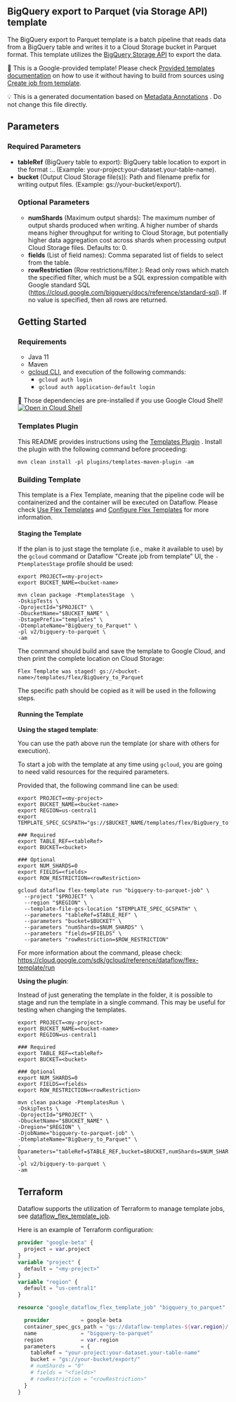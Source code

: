 
BigQuery export to Parquet (via Storage API) template
---
The BigQuery export to Parquet template is a batch pipeline that reads data from
a BigQuery table and writes it to a Cloud Storage bucket in Parquet format. This
template utilizes the <a
href="https://cloud.google.com/bigquery/docs/reference/storage">BigQuery Storage
API</a> to export the data.


:memo: This is a Google-provided template! Please
check [Provided templates documentation](https://cloud.google.com/dataflow/docs/guides/templates/provided/bigquery-to-parquet)
on how to use it without having to build from sources using [Create job from template](https://console.cloud.google.com/dataflow/createjob?template=BigQuery_to_Parquet).

:bulb: This is a generated documentation based
on [Metadata Annotations](https://github.com/GoogleCloudPlatform/DataflowTemplates#metadata-annotations)
. Do not change this file directly.

## Parameters

### Required Parameters

* **tableRef** (BigQuery table to export): BigQuery table location to export in the format <project>:<dataset>.<table>. (Example: your-project:your-dataset.your-table-name).
* **bucket** (Output Cloud Storage file(s)): Path and filename prefix for writing output files. (Example: gs://your-bucket/export/).

### Optional Parameters

* **numShards** (Maximum output shards): The maximum number of output shards produced when writing. A higher number of shards means higher throughput for writing to Cloud Storage, but potentially higher data aggregation cost across shards when processing output Cloud Storage files. Defaults to: 0.
* **fields** (List of field names): Comma separated list of fields to select from the table.
* **rowRestriction** (Row restrictions/filter.): Read only rows which match the specified filter, which must be a SQL expression compatible with Google standard SQL (https://cloud.google.com/bigquery/docs/reference/standard-sql). If no value is specified, then all rows are returned.



## Getting Started

### Requirements

* Java 11
* Maven
* [gcloud CLI](https://cloud.google.com/sdk/gcloud), and execution of the
  following commands:
  * `gcloud auth login`
  * `gcloud auth application-default login`

:star2: Those dependencies are pre-installed if you use Google Cloud Shell!
[![Open in Cloud Shell](http://gstatic.com/cloudssh/images/open-btn.svg)](https://console.cloud.google.com/cloudshell/editor?cloudshell_git_repo=https%3A%2F%2Fgithub.com%2FGoogleCloudPlatform%2FDataflowTemplates.git&cloudshell_open_in_editor=v2/bigquery-to-parquet/src/main/java/com/google/cloud/teleport/v2/templates/BigQueryToParquet.java)

### Templates Plugin

This README provides instructions using
the [Templates Plugin](https://github.com/GoogleCloudPlatform/DataflowTemplates#templates-plugin)
. Install the plugin with the following command before proceeding:

```shell
mvn clean install -pl plugins/templates-maven-plugin -am
```

### Building Template

This template is a Flex Template, meaning that the pipeline code will be
containerized and the container will be executed on Dataflow. Please
check [Use Flex Templates](https://cloud.google.com/dataflow/docs/guides/templates/using-flex-templates)
and [Configure Flex Templates](https://cloud.google.com/dataflow/docs/guides/templates/configuring-flex-templates)
for more information.

#### Staging the Template

If the plan is to just stage the template (i.e., make it available to use) by
the `gcloud` command or Dataflow "Create job from template" UI,
the `-PtemplatesStage` profile should be used:

```shell
export PROJECT=<my-project>
export BUCKET_NAME=<bucket-name>

mvn clean package -PtemplatesStage  \
-DskipTests \
-DprojectId="$PROJECT" \
-DbucketName="$BUCKET_NAME" \
-DstagePrefix="templates" \
-DtemplateName="BigQuery_to_Parquet" \
-pl v2/bigquery-to-parquet \
-am
```


The command should build and save the template to Google Cloud, and then print
the complete location on Cloud Storage:

```
Flex Template was staged! gs://<bucket-name>/templates/flex/BigQuery_to_Parquet
```

The specific path should be copied as it will be used in the following steps.

#### Running the Template

**Using the staged template**:

You can use the path above run the template (or share with others for execution).

To start a job with the template at any time using `gcloud`, you are going to
need valid resources for the required parameters.

Provided that, the following command line can be used:

```shell
export PROJECT=<my-project>
export BUCKET_NAME=<bucket-name>
export REGION=us-central1
export TEMPLATE_SPEC_GCSPATH="gs://$BUCKET_NAME/templates/flex/BigQuery_to_Parquet"

### Required
export TABLE_REF=<tableRef>
export BUCKET=<bucket>

### Optional
export NUM_SHARDS=0
export FIELDS=<fields>
export ROW_RESTRICTION=<rowRestriction>

gcloud dataflow flex-template run "bigquery-to-parquet-job" \
  --project "$PROJECT" \
  --region "$REGION" \
  --template-file-gcs-location "$TEMPLATE_SPEC_GCSPATH" \
  --parameters "tableRef=$TABLE_REF" \
  --parameters "bucket=$BUCKET" \
  --parameters "numShards=$NUM_SHARDS" \
  --parameters "fields=$FIELDS" \
  --parameters "rowRestriction=$ROW_RESTRICTION"
```

For more information about the command, please check:
https://cloud.google.com/sdk/gcloud/reference/dataflow/flex-template/run


**Using the plugin**:

Instead of just generating the template in the folder, it is possible to stage
and run the template in a single command. This may be useful for testing when
changing the templates.

```shell
export PROJECT=<my-project>
export BUCKET_NAME=<bucket-name>
export REGION=us-central1

### Required
export TABLE_REF=<tableRef>
export BUCKET=<bucket>

### Optional
export NUM_SHARDS=0
export FIELDS=<fields>
export ROW_RESTRICTION=<rowRestriction>

mvn clean package -PtemplatesRun \
-DskipTests \
-DprojectId="$PROJECT" \
-DbucketName="$BUCKET_NAME" \
-Dregion="$REGION" \
-DjobName="bigquery-to-parquet-job" \
-DtemplateName="BigQuery_to_Parquet" \
-Dparameters="tableRef=$TABLE_REF,bucket=$BUCKET,numShards=$NUM_SHARDS,fields=$FIELDS,rowRestriction=$ROW_RESTRICTION" \
-pl v2/bigquery-to-parquet \
-am
```

## Terraform

Dataflow supports the utilization of Terraform to manage template jobs,
see [dataflow_flex_template_job](https://registry.terraform.io/providers/hashicorp/google/latest/docs/resources/dataflow_flex_template_job).

Here is an example of Terraform configuration:


```terraform
provider "google-beta" {
  project = var.project
}
variable "project" {
  default = "<my-project>"
}
variable "region" {
  default = "us-central1"
}

resource "google_dataflow_flex_template_job" "bigquery_to_parquet" {

  provider          = google-beta
  container_spec_gcs_path = "gs://dataflow-templates-${var.region}/latest/flex/BigQuery_to_Parquet"
  name              = "bigquery-to-parquet"
  region            = var.region
  parameters        = {
    tableRef = "your-project:your-dataset.your-table-name"
    bucket = "gs://your-bucket/export/"
    # numShards = "0"
    # fields = "<fields>"
    # rowRestriction = "<rowRestriction>"
  }
}
```
